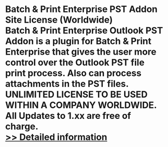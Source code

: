 # Batch & Print Enterprise PST Addon Site License (Worldwide)<br />Batch & Print Enterprise Outlook PST Addon is a plugin for Batch & Print Enterprise that gives the user more control over the Outlook PST file print process. Also can process attachments in the PST files. UNLIMITED LICENSE TO BE USED WITHIN A COMPANY WORLDWIDE. All Updates to 1.xx are free of charge.<br />[>> Detailed information](https://secure.shareit.com/shareit/product.html?productid=300745163&affiliateid=200057808)